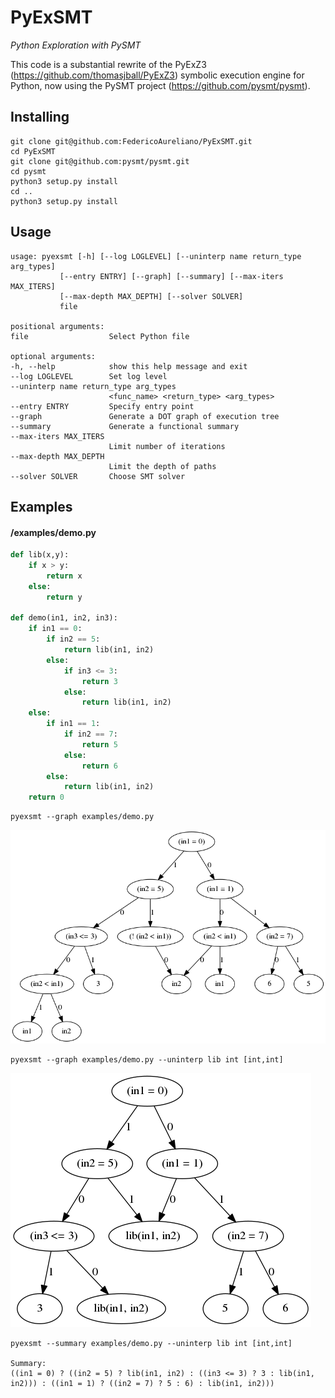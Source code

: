 # PyExSMT
*Python Exploration with PySMT*

This code is a substantial rewrite of the PyExZ3 (https://github.com/thomasjball/PyExZ3) symbolic execution engine for Python, now using the PySMT project (https://github.com/pysmt/pysmt).

## Installing
    git clone git@github.com:FedericoAureliano/PyExSMT.git
    cd PyExSMT
    git clone git@github.com:pysmt/pysmt.git
    cd pysmt
    python3 setup.py install
    cd ..
    python3 setup.py install

## Usage
    usage: pyexsmt [-h] [--log LOGLEVEL] [--uninterp name return_type arg_types]
               [--entry ENTRY] [--graph] [--summary] [--max-iters MAX_ITERS]
               [--max-depth MAX_DEPTH] [--solver SOLVER]
               file

    positional arguments:
    file                  Select Python file

    optional arguments:
    -h, --help            show this help message and exit
    --log LOGLEVEL        Set log level
    --uninterp name return_type arg_types 
                          <func_name> <return_type> <arg_types>
    --entry ENTRY         Specify entry point
    --graph               Generate a DOT graph of execution tree
    --summary             Generate a functional summary
    --max-iters MAX_ITERS
                          Limit number of iterations
    --max-depth MAX_DEPTH
                          Limit the depth of paths
    --solver SOLVER       Choose SMT solver

## Examples

#### /examples/demo.py
```python
def lib(x,y):
    if x > y:
        return x
    else:
        return y

def demo(in1, in2, in3):
    if in1 == 0:
        if in2 == 5:
            return lib(in1, in2)
        else:
            if in3 <= 3:
                return 3
            else:
                return lib(in1, in2)
    else:
        if in1 == 1:
            if in2 == 7:
                return 5
            else:
                return 6
        else:
            return lib(in1, in2)
    return 0
```

    pyexsmt --graph examples/demo.py
![demo graph](/images/demo.png)

    pyexsmt --graph examples/demo.py --uninterp lib int [int,int]
![demo graph](/images/demolib.png)

    pyexsmt --summary examples/demo.py --uninterp lib int [int,int]

    Summary:
    ((in1 = 0) ? ((in2 = 5) ? lib(in1, in2) : ((in3 <= 3) ? 3 : lib(in1, in2))) : ((in1 = 1) ? ((in2 = 7) ? 5 : 6) : lib(in1, in2)))